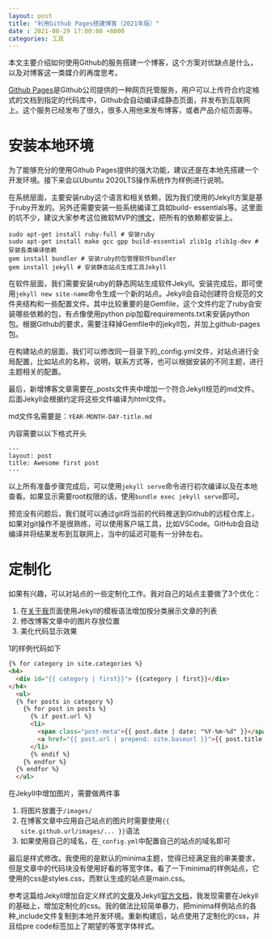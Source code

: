 ```yaml
---
layout: post
title: "利用Github Pages搭建博客（2021年版）"
date : 2021-08-29 17:00:00 +8000
categories: 工具
---
```


本文主要介绍如何使用Github的服务搭建一个博客，这个方案对优缺点是什么，以及对博客这一类媒介的再度思考。

[Github Pages](https://docs.github.com/en/pages/setting-up-a-github-pages-site-with-jekyll/creating-a-github-pages-site-with-jekyll)是Github公司提供的一种网页托管服务，用户可以上传符合约定格式的文档到指定的代码库中，Github会自动编译成静态页面，并发布到互联网上。这个服务已经发布了很久，很多人用他来发布博客，或者产品介绍页面等。

# 安装本地环境

为了能够充分的使用Github Pages提供的强大功能，建议还是在本地先搭建一个开发环境。接下来会以Ubuntu 2020LTS操作系统作为样例进行说明。

在系统层面，主要安装ruby这个语言和相关依赖，因为我们使用的Jekyll方案是基于ruby开发的。另外还需要安装一些系统编译工具如build- essentials等。这里面的坑不少，建议大家参考这位微软MVP的[博文](https://seankilleen.com/2020/07/building-my-jekyll-blog-with-ubuntu-on-wsl2/)，把所有的依赖都安装上。

```
sudo apt-get install ruby-full # 安装ruby
sudo apt-get install make gcc gpp build-essential zlib1g zlib1g-dev # 安装各类编译依赖
gem install bundler # 安装ruby的包管理软件bundler
gem install jekyll # 安装静态站点生成工具Jekyll
```

在软件层面，我们需要安装ruby的静态网站生成软件Jekyll。安装完成后，即可使用`jekyll new site-name`命令生成一个新的站点。Jekyll会自动创建符合规范的文件夹结构和一些配置文件。其中比较重要的是Gemfile，这个文件约定了ruby会安装哪些依赖的包，有点像使用python pip加载requirements.txt来安装python包。根据Github的要求，需要注释掉Gemfile中的jekyll包，并加上github-pages包。

在构建站点的层面，我们可以修改同一目录下的_config.yml文件，对站点进行全局配置，比如站点的名称，说明，联系方式等，也可以根据安装的不同主题，进行主题相关的配置。

最后，新增博客文章需要在_posts文件夹中增加一个符合Jekyll规范的md文件。后面Jekyll会根据约定将这些文件编译为html文件。

md文件名需要是：`YEAR-MONTH-DAY-title.md`

内容需要以以下格式开头

```
---
layout: post
title: Awesome first post
---
```

以上所有准备步骤完成后，可以使用`jekyll serve`命令进行初次编译以及在本地查看。如果显示需要root权限的话，使用`bundle exec jekyll serve`即可。

预览没有问题后，我们就可以通过git将当前的代码推送到Github的远程仓库上，如果对git操作不是很熟练，可以使用客户端工具，比如VSCode。GitHub会自动编译并将结果发布到互联网上，当中的延迟可能有一分钟左右。

# 定制化

如果有兴趣，可以对站点的一些定制化工作。我对自己的站点主要做了3个优化：

1. 在[关于我]({{site.github.url/about/}})页面使用Jekyll的模板语法增加按分类展示文章的列表
2. 修改博客文章中的图片存放位置
3. 美化代码显示效果

1的样例代码如下

```html
{% for category in site.categories %}
<h4>
  <div id="{{ category | first}}"> {{category | first}}</div>
</h4>
  <ul>
  {% for posts in category %}
    {% for post in posts %}
      {% if post.url %}
      <li>
        <span class="post-meta">{{ post.date | date: "%Y-%m-%d" }}</span>
        <a href="{{ post.url | prepend: site.baseurl }}">{{ post.title }}</a>
      </li>
      {% endif %}
    {% endfor %}
  {% endfor %}
  </ul>
```

在Jekyll中增加图片，需要做两件事

1. 将图片放置于`/images/`
2. 在博客文章中应用自己站点的图片时需要使用`{{ site.github.url/images/... }}`语法
3. 如果使用自己的域名，在`_config.yml`中配置自己的站点的域名即可

最后是样式修改。我使用的是默认的minima主题，觉得已经满足我的审美要求，但是文章中的代码块没有使用好看的等宽字体，看了一下minima的样例站点，它使用的css是styles.css，而默认生成的站点是main.css。

参考这篇给Jekyll增加自定义样式的[文章](https://lzone.de/blog/How-to-use-custom-CSS-with-Jekyll-Minima-theme)及Jekyll[官方文档](https://jekyllrb.com/docs/step-by-step/07-assets/)，我发现需要在Jekyll的基础上，增加定制化的css。我的做法比较简单暴力，把minima样例站点的各种_include文件复制到本地开发环境。重新构建后，站点使用了定制化的css，并且给pre code标签加上了期望的等宽字体样式。
